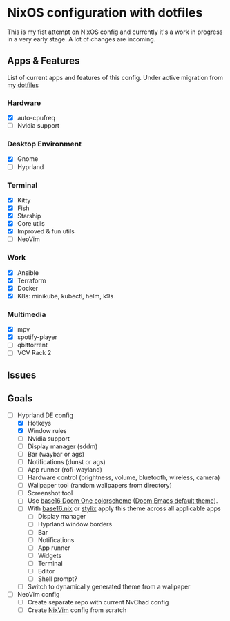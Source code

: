 # NixOS configuration with dotfiles

This is my fist attempt on NixOS config and currently it's a work in progress in a very early stage. A lot of changes are incoming.

## Apps & Features

List of current apps and features of this config.
Under active migration from my [dotfiles](https://github.com/atimofeev/dotfiles)

### Hardware

- [x] auto-cpufreq
- [ ] Nvidia support

### Desktop Environment

- [x] Gnome
- [ ] Hyprland

### Terminal

- [x] Kitty
- [x] Fish
- [x] Starship
- [x] Core utils
- [x] Improved & fun utils
- [ ] NeoVim

### Work

- [x] Ansible
- [x] Terraform
- [x] Docker
- [x] K8s: minikube, kubectl, helm, k9s

### Multimedia

- [x] mpv
- [x] spotify-player
- [ ] qbittorrent
- [ ] VCV Rack 2

## Issues

## Goals

- [ ] Hyprland DE config
  - [x] Hotkeys
  - [x] Window rules
  - [ ] Nvidia support
  - [ ] Display manager (sddm)
  - [ ] Bar (waybar or ags)
  - [ ] Notifications (dunst or ags)
  - [ ] App runner (rofi-wayland)
  - [ ] Hardware control (brightness, volume, bluetooth, wireless, camera)
  - [ ] Wallpaper tool (random wallpapers from directory)
  - [ ] Screenshot tool
  - [ ] Use [base16 Doom One colorscheme](https://github.com/MArpogaus/base16-doom/) ([Doom Emacs default theme](https://github.com/doomemacs/themes/blob/master/themes/doom-one-theme.el)).
  - [ ] With [base16.nix](https://github.com/SenchoPens/base16.nix) or [stylix](https://github.com/danth/stylix) apply this theme across all applicable apps
    - [ ] Display manager
    - [ ] Hyprland window borders
    - [ ] Bar
    - [ ] Notifications
    - [ ] App runner
    - [ ] Widgets
    - [ ] Terminal
    - [ ] Editor
    - [ ] Shell prompt?
  - [ ] Switch to dynamically generated theme from a wallpaper
- [ ] NeoVim config
  - [ ] Create separate repo with current NvChad config
  - [ ] Create [NixVim](https://github.com/nix-community/nixvim) config from scratch
